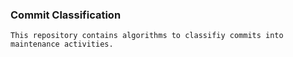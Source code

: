 ### Commit Classification

```
This repository contains algorithms to classifiy commits into maintenance activities.

````